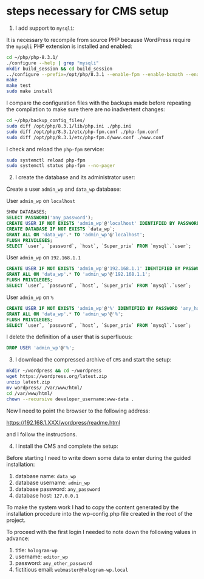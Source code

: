 # steps necessary for CMS setup

1. I add support to `mysqli`:

It is necessary to recompile from source PHP because WordPress require the `mysqli` PHP extension is installed and enabled:

```bash
cd ~/php/php-8.3.1/
./configure --help | grep "mysqli"
mkdir build_session && cd build_session
../configure --prefix=/opt/php/8.3.1 --enable-fpm --enable-bcmath --enable-opcache --enable-ftp --with-openssl --disable-cgi --enable-mbstring --with-curl --with-mysqli --with-pdo-mysql --enable-intl --with-zlib --with-bz2 --enable-gd --with-jpeg --with-gettext --with-gmp --with-xsl --enable-zts --enable-gcov --enable-debug
make
make test
sudo make install
```

I compare the configuration files with the backups made before repeating the compilation to make sure there are no inadvertent changes:

```bash
cd ~/php/backup_config_files/
sudo diff /opt/php/8.3.1/lib/php.ini ./php.ini
sudo diff /opt/php/8.3.1/etc/php-fpm.conf ./php-fpm.conf
sudo diff /opt/php/8.3.1/etc/php-fpm.d/www.conf ./www.conf
```

I check and reload the `php-fpm` service:

```bash
sudo systemctl reload php-fpm
sudo systemctl status php-fpm --no-pager
```

2. I create the database and its administrator user:

Create a user `admin_wp` and `data_wp` database:

User `admin_wp` on `localhost`

```sql
SHOW DATABASES;
SELECT PASSWORD('any_password');
CREATE USER IF NOT EXISTS 'admin_wp'@'localhost' IDENTIFIED BY PASSWORD 'any_hashed_password';
CREATE DATABASE IF NOT EXISTS `data_wp`;
GRANT ALL ON 'data_wp'.* TO 'admin_wp'@'localhost';
FLUSH PRIVILEGES;
SELECT `user`, `password`, `host`, `Super_priv` FROM `mysql`.`user`;
```

User `admin_wp` on `192.168.1.1`

```sql
CREATE USER IF NOT EXISTS 'admin_wp'@'192.168.1.1' IDENTIFIED BY PASSWORD 'any_hashed_password';
GRANT ALL ON 'data_wp'.* TO 'admin_wp'@'192.168.1.1';
FLUSH PRIVILEGES;
SELECT `user`, `password`, `host`, `Super_priv` FROM `mysql`.`user`;
```

User `admin_wp` on `%`

```sql
CREATE USER IF NOT EXISTS 'admin_wp'@'%' IDENTIFIED BY PASSWORD 'any_hashed_password';
GRANT ALL ON 'data_wp'.* TO 'admin_wp'@'%';
FLUSH PRIVILEGES;
SELECT `user`, `password`, `host`, `Super_priv` FROM `mysql`.`user`;
```

I delete the definition of a user that is superfluous:

```sql
DROP USER 'admin_wp'@'%';
```

3. I download the compressed archive of `CMS` and start the setup:

```bash
mkdir ~/wordpress && cd ~/wordpress
wget https://wordpress.org/latest.zip
unzip latest.zip
mv wordpress/ /var/www/html/
cd /var/www/html/
chown --recursive developer_username:www-data .
```

Now I need to point the browser to the following address:

<https://192.168.1.XXX/wordpress/readme.html>

and I follow the instructions.

4. I install the CMS and complete the setup:

Before starting I need to write down some data to enter during the guided installation:

1. database name: `data_wp`
2. database username: `admin_wp`
3. database password: `any_password`
4. database host: `127.0.0.1`

To make the system work I had to copy the content generated by the installation procedure into the wp-config.php file created in the root of the project.

To proceed with the first login I needed to note down the following values in advance:

1. title: `hologram-wp`
2. username: `editor_wp`
3. password: `any_other_password`
4. fictitious email: `webmaster@hologram-wp.local`
